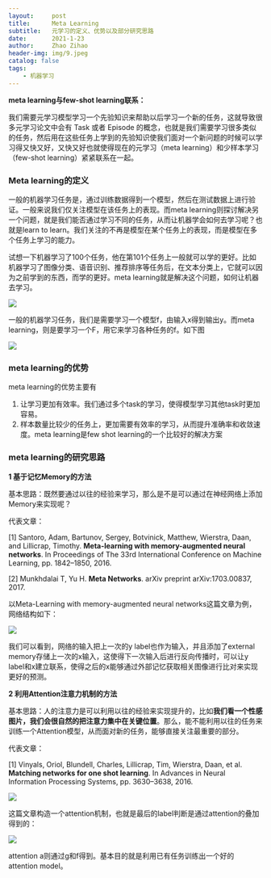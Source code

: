```yaml
---
layout:     post
title:      Meta Learning
subtitle:   元学习的定义、优势以及部分研究思路
date:       2021-1-23
author:     Zhao Zihao
header-img: img/9.jpeg
catalog: false
tags:
    - 机器学习
---
```


**meta learning与few-shot learning联系：**

我们需要元学习模型学习一个先验知识来帮助以后学习一个新的任务，这就导致很多元学习论文中会有  Task 或者 Episode 的概念，也就是我们需要学习很多类似的任务，然后用在这些任务上学到的先验知识使我们面对一个新问题的时候可以学习得又快又好，又快又好也就使得现在的元学习（meta learning）和少样本学习（few-shot learning）紧紧联系在一起。



### Meta learning的定义

​		 一般的机器学习任务是，通过训练数据得到一个模型，然后在测试数据上进行验证。一般来说我们仅关注模型在该任务上的表现。而meta learning则探讨解决另一个问题，就是我们能否通过学习不同的任务，从而让机器学会如何去学习呢？也就是learn to learn。我们关注的不再是模型在某个任务上的表现，而是模型在多个任务上学习的能力。

​		试想一下机器学习了100个任务，他在第101个任务上一般就可以学的更好。比如机器学习了图像分类、语音识别、推荐排序等任务后，在文本分类上，它就可以因为之前学到的东西，而学的更好。meta learning就是解决这个问题，如何让机器去学习。

![](https://tva1.sinaimg.cn/large/008eGmZEly1gmxn76tm5aj30iv0agafz.jpg)

一般的机器学习任务，我们是需要学习一个模型f，由输入x得到输出y。而meta learning，则是要学习一个F，用它来学习各种任务的f。如下图

![](https://tva1.sinaimg.cn/large/008eGmZEly1gmxx2ga8znj30iq07odi7.jpg)



### meta learning的优势

meta learning的优势主要有

1. 让学习更加有效率。我们通过多个task的学习，使得模型学习其他task时更加容易。
2. 样本数量比较少的任务上，更加需要有效率的学习，从而提升准确率和收敛速度。meta learning是few shot learning的一个比较好的解决方案



### meta learning的研究思路

**1 基于记忆Memory的方法**

基本思路：既然要通过以往的经验来学习，那么是不是可以通过在神经网络上添加Memory来实现呢？

代表文章：

[1] Santoro, Adam, Bartunov, Sergey, Botvinick, Matthew, Wierstra, Daan, and Lillicrap, Timothy. **Meta-learning with memory-augmented neural networks**. In Proceedings of The 33rd International Conference on Machine Learning, pp. 1842–1850, 2016.

[2] Munkhdalai T, Yu H. **Meta Networks**. arXiv preprint arXiv:1703.00837, 2017.

以Meta-Learning with memory-augmented neural networks这篇文章为例，网络结构如下：

![](https://tva1.sinaimg.cn/large/008eGmZEly1gmxx9p4mndj30jq05r762.jpg)

我们可以看到，网络的输入把上一次的y label也作为输入，并且添加了external memory存储上一次的x输入，这使得下一次输入后进行反向传播时，可以让y label和x建立联系，使得之后的x能够通过外部记忆获取相关图像进行比对来实现更好的预测。



**2 利用Attention注意力机制的方法**

基本思路：人的注意力是可以利用以往的经验来实现提升的，比如**我们看一个性感图片，我们会很自然的把注意力集中在关键位置**。那么，能不能利用以往的任务来训练一个Attention模型，从而面对新的任务，能够直接关注最重要的部分。

代表文章：

[1] Vinyals, Oriol, Blundell, Charles, Lillicrap, Tim, Wierstra, Daan, et al. **Matching networks for one shot learning**. In Advances in Neural Information Processing Systems, pp. 3630–3638, 2016.

![](https://tva1.sinaimg.cn/large/008eGmZEly1gmxxdb7vs1j30j60chaey.jpg)

这篇文章构造一个attention机制，也就是最后的label判断是通过attention的叠加得到的：

![](https://tva1.sinaimg.cn/large/008eGmZEly1gmxxdfpxzcj304d01w74a.jpg)

attention a则通过g和f得到。基本目的就是利用已有任务训练出一个好的attention model。

